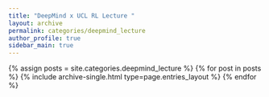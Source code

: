```yaml
---
title: "DeepMind x UCL RL Lecture "
layout: archive
permalink: categories/deepmind_lecture
author_profile: true
sidebar_main: true
---
```



{% assign posts = site.categories.deepmind_lecture %}
{% for post in posts %} {% include archive-single.html type=page.entries_layout %} {% endfor %}
